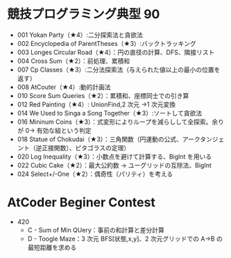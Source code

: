 # 競技プログラミング典型 90

- 001 Yokan Party（★4）:二分探索法と貪欲法
- 002 Encyclopedia of ParentTheses（★3）:バックトラッキング
- 003 Longes Circular Road（★4）：円の直径の計算、DFS、隣接リスト
- 004 Cross Sum（★2）：前処理、累積和
- 007 Cp Classes（★3）:二分法探索法（与えられた値以上の最小の位置を返す）
- 008 AtCouter（★4）:動的計画法
- 010 Score Sum Queries（★2）：累積和、座標同士での引き算
- 012 Red Painting（★4）: UnionFind,2 次元 →1 次元変換
- 014 We Used to Singa a Song Together（★3）:ソートして貪欲法
- 016 Mininum Coins（★3）：式変形によりループを減らしして全探索。余りが 0→ 有効な組という判定
- 018 Statue of Chokudai（★3）：三角関数（円運動の公式、アークタンジェント（逆正接関数）、ピタゴラスの定理）
- 020 Log Inequality（★3）：小数点を避けて計算する、BigInt を用いる
- 022 Cubic Cake（★2）：最大公約数 → ユーグリッドの互除法、BigInt
- 024 Select+/-One（★2）：偶奇性（パリティ）を考える

# AtCoder Beginer Contest

- 420
  - C - Sum of Min QUery：事前の和計算と差分計算
  - D - Toogle Maze：3 次元 BFS[状態,x,y]、2 次元グリッドでの A→B の最短距離を求める

